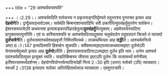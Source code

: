 +++
title = "29 आश्चर्यवत्पश्यति"

+++
।।2.29।। आश्चर्यवदिति श्लोकस्य न प्रकृतसङ्गतिर्दृश्यते तदुत्तरश्च
पुनरुक्त इत्यत आह **देहयोगे**ति। द्वन्द्वैकवद्भावोऽयम्। सर्वथेति
बिम्बनाशाभावादिभिः सर्वैः प्रकारैरित्युपसंहर्तुमुत्तरेण श्लोकेन।
ईश्वरसरूपत्वेऽपि कथमनाश
इत्याशङ्कापरिहारहेतुत्वा**दुपसंहर्तु**मित्युक्तम्। अप्रमेयस्येस्यादिना
प्रागुक्तत्वात्पुनरिति। एवं यः कश्चित्पश्यति स आश्चर्यवदित्याद्युक्त्वा
चतुर्थपादेन तदुपपादनं क्रियते तं व्याचष्टे **दुर्लभत्वेने**ति।
दुर्लभत्वमाश्चर्यशब्दप्रवृत्तौ निमित्तमित्यर्थः। तत्कथमित्यत आह
**तद्धी**ति। आश्चर्यमनित्ये अष्टा.6।1।147 इत्यादिस्मतिं हिशब्देन
सूचयति। सर्वेषामात्मद्रष्ट्वत्वात्कथमात्मद्रष्टा दुर्लभोऽपि
येनाश्चर्यमुच्यते इत्यत आह **दुर्लभो**ऽपीति।
ईश्वरसरूपत्वादिनाऽऽत्मद्रष्टा दुर्लभ इति भावः। अनेन आश्चर्य
एवाश्चर्यवदित्युच्त इत्युक्तं भवति। यत्प्रतिबिम्बस्य जीवस्य द्रष्टाऽपि
दुर्लभः किं तत्सामर्थ्यं वर्णनीयम् इतीश्वरसामर्थ्यदर्शनम्।
देहयोगवियोगस्येत्यादिनादेही नित्यं 2।30 इति (उत्तर) श्लोको (ऽपि)
व्याख्यातः। स्वधर्मं 2।3138 इत्यादयः श्लोका अतिरोहितार्थत्वान्न
व्याख्याताः। एवमुत्तरत्रापि।  
